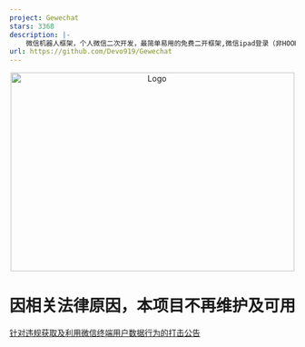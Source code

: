 ```yaml
---
project: Gewechat
stars: 3368
description: |-
    微信机器人框架，个人微信二次开发，最简单易用的免费二开框架,微信ipad登录（非HOOK破解桌面端）
url: https://github.com/Devo919/Gewechat
---
```


<p align="center">
  <img src="logo.png" width="500px" height="350px" alt=" Logo">
</p>

# 因相关法律原因，本项目不再维护及可用

[针对违规获取及利用微信终端用户数据行为的打击公告](https://mp.weixin.qq.com/s/A6h4ZLTE2EPrY7kJ5fHE2g)








